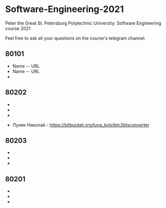 # Software-Engineering-2021
Peter the Great St. Petersburg Polytechnic University: Software Engineering course 2021

Feel free to ask all your questions on the course's telegram channel.

## 80101

- Name -- URL
- Name -- URL
-

## 80202

-
-
-

- Луняк Николай - https://bitbucket.org/luna_koly/btc2btsconverter

## 80203

-
-
-

## 80201

-
-
-
